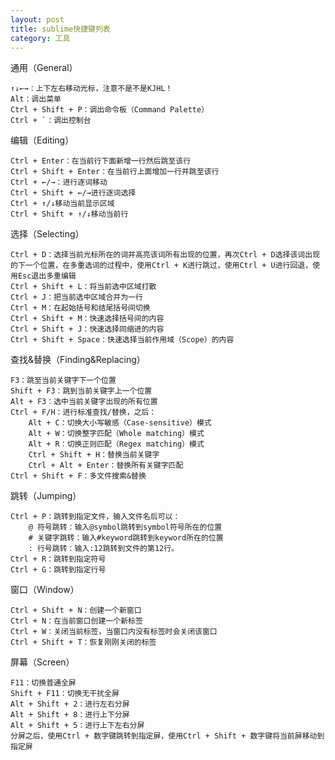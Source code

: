 ```yaml
---
layout: post
title: sublime快捷键列表
category: 工具
---
```

通用（General）

    ↑↓←→：上下左右移动光标，注意不是不是KJHL！
    Alt：调出菜单
    Ctrl + Shift + P：调出命令板（Command Palette）
    Ctrl + `：调出控制台

编辑（Editing）

	Ctrl + Enter：在当前行下面新增一行然后跳至该行
    Ctrl + Shift + Enter：在当前行上面增加一行并跳至该行
    Ctrl + ←/→：进行逐词移动
    Ctrl + Shift + ←/→进行逐词选择
    Ctrl + ↑/↓移动当前显示区域
    Ctrl + Shift + ↑/↓移动当前行

选择（Selecting）

    Ctrl + D：选择当前光标所在的词并高亮该词所有出现的位置，再次Ctrl + D选择该词出现的下一个位置，在多重选词的过程中，使用Ctrl + K进行跳过，使用Ctrl + U进行回退，使用Esc退出多重编辑
    Ctrl + Shift + L：将当前选中区域打散
    Ctrl + J：把当前选中区域合并为一行
    Ctrl + M：在起始括号和结尾括号间切换
    Ctrl + Shift + M：快速选择括号间的内容
    Ctrl + Shift + J：快速选择同缩进的内容
    Ctrl + Shift + Space：快速选择当前作用域（Scope）的内容

查找&替换（Finding&Replacing）

    F3：跳至当前关键字下一个位置
    Shift + F3：跳到当前关键字上一个位置
    Alt + F3：选中当前关键字出现的所有位置
    Ctrl + F/H：进行标准查找/替换，之后：
        Alt + C：切换大小写敏感（Case-sensitive）模式
        Alt + W：切换整字匹配（Whole matching）模式
        Alt + R：切换正则匹配（Regex matching）模式
        Ctrl + Shift + H：替换当前关键字
        Ctrl + Alt + Enter：替换所有关键字匹配
    Ctrl + Shift + F：多文件搜索&替换

跳转（Jumping）

    Ctrl + P：跳转到指定文件，输入文件名后可以：
        @ 符号跳转：输入@symbol跳转到symbol符号所在的位置
        # 关键字跳转：输入#keyword跳转到keyword所在的位置
        : 行号跳转：输入:12跳转到文件的第12行。
    Ctrl + R：跳转到指定符号
    Ctrl + G：跳转到指定行号

窗口（Window）

    Ctrl + Shift + N：创建一个新窗口
    Ctrl + N：在当前窗口创建一个新标签
    Ctrl + W：关闭当前标签，当窗口内没有标签时会关闭该窗口
    Ctrl + Shift + T：恢复刚刚关闭的标签

屏幕（Screen）

    F11：切换普通全屏
    Shift + F11：切换无干扰全屏
    Alt + Shift + 2：进行左右分屏
    Alt + Shift + 8：进行上下分屏
    Alt + Shift + 5：进行上下左右分屏
    分屏之后，使用Ctrl + 数字键跳转到指定屏，使用Ctrl + Shift + 数字键将当前屏移动到指定屏

